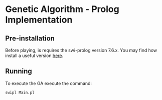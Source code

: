 # Genetic Algorithm - Prolog Implementation

## Pre-installation
Before playing, is requires the swi-prolog version 7.6.x. You may find how install a useful version [here](http://www.swi-prolog.org/build/PPA.html).

## Running

To execute the GA execute the command:
```
swipl Main.pl
```